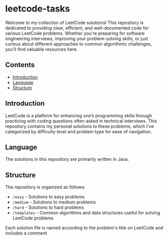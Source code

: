# leetcode-tasks

Welcome to my collection of LeetCode solutions! This repository is dedicated to providing clear, efficient, and
well-documented code for various LeetCode problems. Whether you're preparing for software engineering interviews,
improving your problem-solving skills, or just curious about different approaches to common algorithmic challenges,
you'll find valuable resources here.

## Contents

- [Introduction](#introduction)
- [Language](#language)
- [Structure](#structure)

## Introduction

LeetCode is a platform for enhancing one’s programming skills through practicing with coding questions often asked in
technical interviews. This repository contains my personal solutions to these problems, which I've categorized by
difficulty level and problem type for ease of navigation.

## Language

The solutions in this repository are primarily written in Java.

## Structure

The repository is organized as follows:

- `/easy` - Solutions to easy problems
- `/medium` - Solutions to medium problems
- `/hard` - Solutions to hard problems
- `/templates` - Common algorithms and data structures useful for solving LeetCode problems

Each solution file is named according to the problem's title on LeetCode and includes a comment
